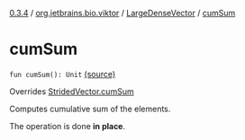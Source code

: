[0.3.4](../../index.md) / [org.jetbrains.bio.viktor](../index.md) / [LargeDenseVector](index.md) / [cumSum](.)

# cumSum

`fun cumSum(): Unit` [(source)](https://github.com/JetBrains-Research/viktor/blob/0.3.4/src/main/kotlin/org/jetbrains/bio/viktor/DenseVector.kt#L68)

Overrides [StridedVector.cumSum](../-strided-vector/cum-sum.md)

Computes cumulative sum of the elements.

The operation is done **in place**.

